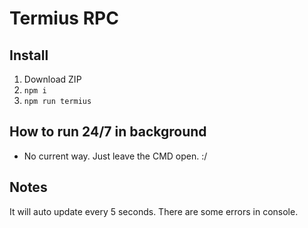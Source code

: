 # Termius RPC

## Install

1. Download ZIP
2. `npm i`
3. `npm run termius`

## How to run 24/7 in background
  
- No current way. Just leave the CMD open. :/
  
## Notes

It will auto update every 5 seconds.
There are some errors in console.
